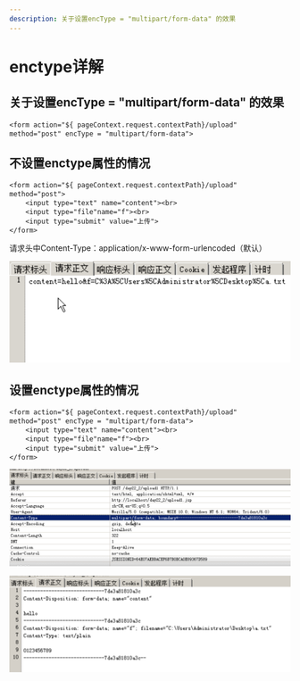 ```yaml
---
description: 关于设置encType = "multipart/form-data" 的效果
---
```


# enctype详解

## 关于设置encType = "multipart/form-data" 的效果

```text
<form action="${ pageContext.request.contextPath}/upload" method="post" encType = "multipart/form-data">
```

## 不设置enctype属性的情况

```text
<form action="${ pageContext.request.contextPath}/upload" method="post">
    <input type="text" name="content"><br>
    <input type="file"name="f"><br>
    <input type="submit" value="上传">
</form>
```

请求头中Content-Type：application/x-www-form-urlencoded（默认）

![&#x8BF7;&#x6C42;&#x6B63;&#x6587;](../.gitbook/assets/2020-02-29-18-21-33.png)

## 设置enctype属性的情况

```text
<form action="${ pageContext.request.contextPath}/upload" method="post" encType = "multipart/form-data">
    <input type="text" name="content"><br>
    <input type="file"name="f"><br>
    <input type="submit" value="上传">
</form>
```

![&#x8BF7;&#x6C42;&#x5934;](../.gitbook/assets/2020-02-29-18-25-21.png)

![&#x8BF7;&#x6C42;&#x6B63;&#x6587;](../.gitbook/assets/2020-02-29-18-26-09.png)


